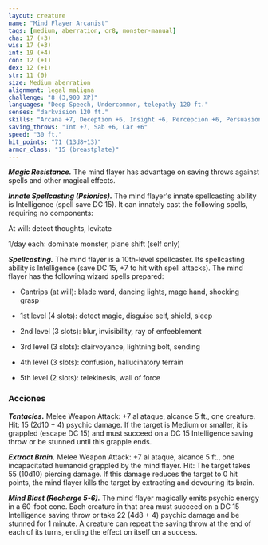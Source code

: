 ```yaml
---
layout: creature
name: "Mind Flayer Arcanist"
tags: [medium, aberration, cr8, monster-manual]
cha: 17 (+3)
wis: 17 (+3)
int: 19 (+4)
con: 12 (+1)
dex: 12 (+1)
str: 11 (0)
size: Medium aberration
alignment: legal maligna
challenge: "8 (3,900 XP)"
languages: "Deep Speech, Undercommon, telepathy 120 ft."
senses: "darkvision 120 ft."
skills: "Arcana +7, Deception +6, Insight +6, Percepción +6, Persuasion +6, Stealth +4"
saving_throws: "Int +7, Sab +6, Car +6"
speed: "30 ft."
hit_points: "71 (13d8+13)"
armor_class: "15 (breastplate)"
---
```


***Magic Resistance.*** The mind flayer has advantage on saving throws against spells and other magical effects.

***Innate Spellcasting (Psionics).*** The mind flayer's innate spellcasting ability is Intelligence (spell save DC 15). It can innately cast the following spells, requiring no components:

At will: detect thoughts, levitate

1/day each: dominate monster, plane shift (self only)

***Spellcasting.*** The mind flayer is a 10th-level spellcaster. Its spellcasting ability is Intelligence (save DC 15, +7 to hit with spell attacks). The mind flayer has the following wizard spells prepared:

* Cantrips (at will): blade ward, dancing lights, mage hand, shocking grasp

* 1st level (4 slots): detect magic, disguise self, shield, sleep

* 2nd level (3 slots): blur, invisibility, ray of enfeeblement

* 3rd level (3 slots): clairvoyance, lightning bolt, sending

* 4th level (3 slots): confusion, hallucinatory terrain

* 5th level (2 slots): telekinesis, wall of force

### Acciones

***Tentacles.*** Melee Weapon Attack: +7 al ataque, alcance 5 ft., one creature. Hit: 15 (2d10 + 4) psychic damage. If the target is Medium or smaller, it is grappled (escape DC 15) and must succeed on a DC 15 Intelligence saving throw or be stunned until this grapple ends.

***Extract Brain.*** Melee Weapon Attack: +7 al ataque, alcance 5 ft., one incapacitated humanoid grappled by the mind flayer. Hit: The target takes 55 (10d10) piercing damage. If this damage reduces the target to 0 hit points, the mind flayer kills the target by extracting and devouring its brain.

***Mind Blast (Recharge 5-6).*** The mind flayer magically emits psychic energy in a 60-foot cone. Each creature in that area must succeed on a DC 15 Intelligence saving throw or take 22 (4d8 + 4) psychic damage and be stunned for 1 minute. A creature can repeat the saving throw at the end of each of its turns, ending the effect on itself on a success.